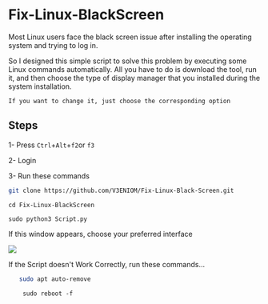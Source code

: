 # Fix-Linux-BlackScreen

Most Linux users face the black screen issue after installing 
the operating system and trying to log in.

So I designed this simple script to solve this problem by executing some Linux commands automatically.
All you have to do is download the tool, run it, and then choose the type of display manager that you installed during the system installation.

`If you want to change it, just choose the corresponding option`

## Steps

1- Press `Ctrl`+`Alt`+`f2`or `f3` 

2- Login 
 
3- Run these commands
 ```bash 
 git clone https://github.com/V3ENIOM/Fix-Linux-Black-Screen.git
 ```
    cd Fix-Linux-BlackScreen
 ```
 sudo python3 Script.py
 ````

If this window appears, choose your preferred interface

![](https://i.ibb.co/v45YsFv/Virtual-Box-Kali-04-03-2024-17-38-18.png)

If the Script doesn't Work Correctly, run these commands... 
 ```bash
    sudo apt auto-remove
```
```
    sudo reboot -f 
```
